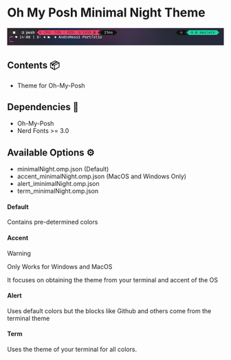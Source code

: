 # Oh My Posh Minimal Night Theme

![Preview Image](doc/Terminal-Preview_3.png)

## Contents 📦

- Theme for Oh-My-Posh

## Dependencies 📃

- Oh-My-Posh
- Nerd Fonts >= 3.0

## Available Options ⚙️

- minimalNight.omp.json (Default)
- accent_minimalNight.omp.json (MacOS and Windows Only)
- alert_iminimalNight.omp.json
- term_minimalNight.omp.json

#### Default

Contains pre-determined colors

#### Accent

> [!WARNING]
> Only Works for Windows and MacOS

It focuses on obtaining the theme from your terminal and accent of the OS

#### Alert

Uses default colors but the blocks like Github and others come from the terminal theme

#### Term

Uses the theme of your terminal for all colors.
